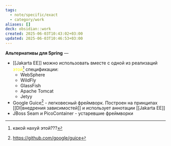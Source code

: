 ```yaml
---
tags:
  - note/specific/exact
  - category/work
aliases: []
deck: obsidian::work
created: 2025-06-03T10:43:02+03:00
updated: 2025-06-03T10:46:53+03:00
---
```


**Альтернативы для Spring**
—
- [[Jakarta EE]] можно использовать вместе с одной из реализаций <font color="#ffff00">этой</font>[^1] спецификации:
	- WebSphere
	- WildFly
	- GlassFish
	- Apache Tomcat
	- Jetyy
- Google Guice[^2] - легковесный фреймворк. Построен на принципах [[DI|внедрения зависимостей]] и использует аннотации [[Jakarta EE]]
- JBoss Seam и PicoContainer - устаревшие фреймворки

[^1]: какой нахуй этой???
[^2]: https://github.com/google/guice
